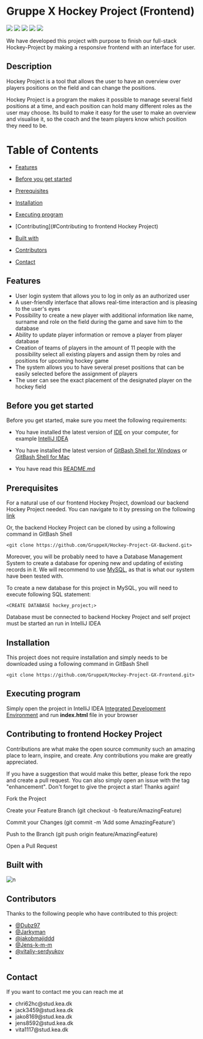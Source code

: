 # Gruppe X Hockey Project (Frontend)

![](https://img.shields.io/github/repo-size/GruppeX/Hockey-Project-GX-Frontend)
![](https://img.shields.io/github/contributors/GruppeX/Hockey-Project-GX-Frontend)
![](https://img.shields.io/github/stars/GruppeX/Hockey-Project-GX-Frontend)
![](https://img.shields.io/github/forks/GruppeX/Hockey-Project-GX-Frontend)
![](https://img.shields.io/github/issues/GruppeX/Hockey-Project-GX-Frontend)

We have developed this project with purpose to finish our full-stack Hockey-Project
by making a responsive frontend with an interface for user.

## Description

Hockey Project is a tool that allows the user to have an overview over players
positions on the field and can change the positions.

Hockey Project is a program the makes it possible to manage several field
positions at a time, and each position can hold many different roles as
the user may choose. Its build to make it easy for the user to make an
overview and visualise it, so the coach and the team players know which
position they need to be.

# Table of Contents

- [Features](#Features)

- [Before you get started](#Before-you-get-started)

- [Prerequisites](#Prerequisites)

- [Installation](#Installation)

- [Executing program](#Executing-program)

- [Contributing](#Contributing to frontend Hockey Project)

- [Built with](#Built-with)

- [Contributors](#Contributors)

- [Contact](#Contact)

## Features

- User login system that allows you to log in only as an authorized user
- A user-friendly interface that allows real-time interaction and is pleasing
  to the user's eyes
- Possibility to create a new player with additional information like
  name, surname and role on the field during the game and save him
  to the database
- Ability to update player information or remove a player from player database
- Creation of teams of players in the amount of 11 people with the possibility
  select all existing players and assign them by roles and positions for
  upcoming hockey game
- The system allows you to have several preset positions that can be easily selected
  before the assignment of players
- The user can see the exact placement of the designated player on the hockey field

## Before you get started

Before you get started, make sure you meet the following requirements:

- You have installed the latest version of [IDE](https://en.wikipedia.org/wiki/Integrated_development_environment) on your computer, for example [IntelliJ IDEA](https://www.jetbrains.com/idea/)

- You have installed the latest version of [GitBash Shell for Windows](https://gitforwindows.org) or [GitBash Shell for Mac](https://downloads.digitaltrends.com/git/mac)

- You have read this [README.md](https://github.com/GruppeX/Hockey-Project-GX-Frontend/README.md)

## Prerequisites

For a natural use of our frontend Hockey Project, download our backend Hockey Project needed.
You can navigate to it by pressing on the following [link](https://github.com/GruppeX/Hockey-Project-GX-Backend)

Or, the backend Hockey Project can be cloned by using a following command in GitBash Shell

```
<git clone https://github.com/GruppeX/Hockey-Project-GX-Backend.git>
```

Moreover, you will be probably need to have a Database Management System to create a database
for opening new and updating of existing records in it. We will recommend
to use [MySQL](https://www.mysql.com/downloads/), as that is what our system have been tested with.

To create a new database for this project in MySQL, you will need to execute following SQL statement:

```
<CREATE DATABASE hockey_project;>
```

Database must be connected to backend Hockey Project and self project must be started an run in IntelliJ IDEA

## Installation

This project does not require installation and simply needs to be downloaded using a following command in GitBash Shell

```
<git clone https://github.com/GruppeX/Hockey-Project-GX-Frontend.git>
```

## Executing program

Simply open the project in IntelliJ IDEA [Integrated Development Environment](https://en.wikipedia.org/wiki/IDE)
and run <b>index.html</b> file in your browser

## Contributing to frontend Hockey Project

Contributions are what make the open source community such an amazing place to learn, inspire, and create. Any contributions you make are greatly appreciated.

If you have a suggestion that would make this better, please fork the repo and create a pull request. You can also simply open an issue with the tag "enhancement". Don't forget to give the project a star! Thanks again!

Fork the Project

Create your Feature Branch (git checkout -b feature/AmazingFeature)

Commit your Changes (git commit -m 'Add some AmazingFeature')

Push to the Branch (git push origin feature/AmazingFeature)

Open a Pull Request

## Built with

![n](https://p.kindpng.com/picc/s/23-237439_html-css-js-bootstrap-hd-png-download.png)

## Contributors

<p>Thanks to the following people who have contributed to this project:</p>
<ul>
  <li>
    <a href="https://github.com/Dubz97">@Dubz97</a>
  </li>
  <li>
    <a href="https://github.com/Jarkyman">@Jarkyman</a>
  </li>
  <li>
    <a href="https://github.com/jakobmajiddd">@jakobmajiddd</a>
  </li>
  <li>
    <a href="https://github.com/Jens-k-m-m">@Jens-k-m-m</a>
  </li>
  <li>
    <a href="https://github.com/vitaliy-serdyukov">@vitaliy-serdyukov</a>
    <li>
</ul>

## Contact

<p>If you want to contact me you can reach me at</p>
<ul>
  <li>chri62hc@stud.kea.dk</li>
  <li>jack3459@stud.kea.dk</li>
  <li>jako8169@stud.kea.dk</li>
  <li>jens8592@stud.kea.dk</li>
  <li>vita1117@stud.kea.dk</li>
</ul>
